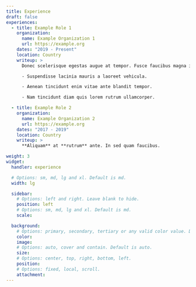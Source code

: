 ```yaml
---
title: Experience
draft: false
experiences:
  - title: Example Role 1
    organization:
      name: Example Organization 1
      url: https://example.org
    dates: "2019 - Present"
    location: Country
    writeup: >
      Donec scelerisque egestas augue at tempor. Fusce faucibus magna in.

      - Suspendisse lacinia mauris a laoreet vehicula.

      - Aenean tincidunt enim vitae ante blandit tempor.

      - Nam tincidunt diam quis lorem rutrum ullamcorper.

  - title: Example Role 2
    organization:
      name: Example Organization 2
      url: https://example.org
    dates: "2017 - 2019"
    location: Country
    writeup: >
      **Aliquam** at **rutrum** ante. In sed quam faucibus.

weight: 3
widget:
  handler: experience

  # Options: sm, md, lg and xl. Default is md.
  width: lg

  sidebar:
    # Options: left and right. Leave blank to hide.
    position: left
    # Options: sm, md, lg and xl. Default is md.
    scale:

  background:
    # Options: primary, secondary, tertiary or any valid color value. Default is primary.
    color:
    image:
    # Options: auto, cover and contain. Default is auto.
    size:
    # Options: center, top, right, bottom, left.
    position:
    # Options: fixed, local, scroll.
    attachment:
---
```

